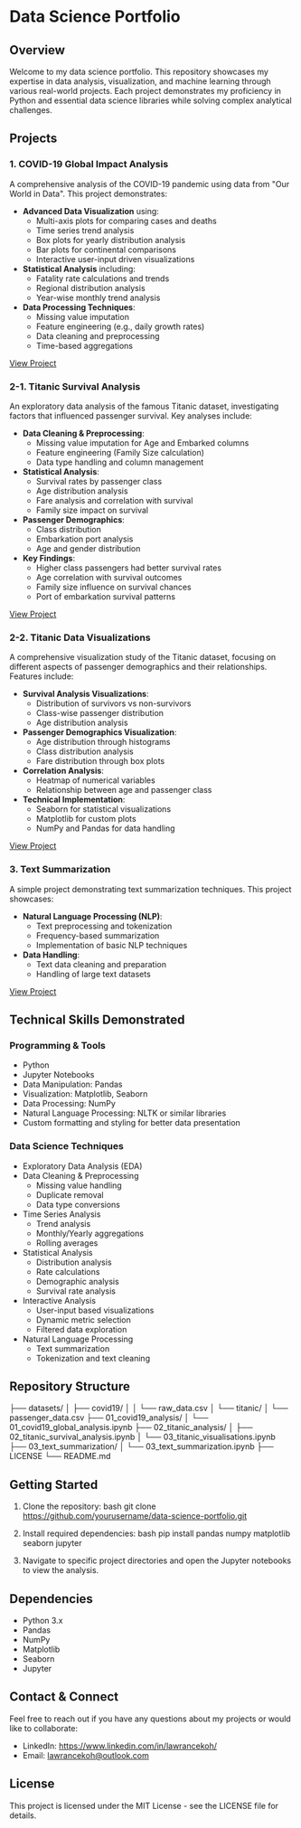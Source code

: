 # Data Science Portfolio

## Overview
Welcome to my data science portfolio. This repository showcases my expertise in data analysis, visualization, and machine learning through various real-world projects. Each project demonstrates my proficiency in Python and essential data science libraries while solving complex analytical challenges.

## Projects

### 1. COVID-19 Global Impact Analysis
A comprehensive analysis of the COVID-19 pandemic using data from "Our World in Data". This project demonstrates:

- **Advanced Data Visualization** using:
  - Multi-axis plots for comparing cases and deaths
  - Time series trend analysis
  - Box plots for yearly distribution analysis
  - Bar plots for continental comparisons
  - Interactive user-input driven visualizations
- **Statistical Analysis** including:
  - Fatality rate calculations and trends
  - Regional distribution analysis
  - Year-wise monthly trend analysis
- **Data Processing Techniques**:
  - Missing value imputation
  - Feature engineering (e.g., daily growth rates)
  - Data cleaning and preprocessing
  - Time-based aggregations

[View Project](./COVID-19_analysis/01_covid19_global_analysis.ipynb)

### 2-1. Titanic Survival Analysis
An exploratory data analysis of the famous Titanic dataset, investigating factors that influenced passenger survival. Key analyses include:

- **Data Cleaning & Preprocessing**:
  - Missing value imputation for Age and Embarked columns
  - Feature engineering (Family Size calculation)
  - Data type handling and column management
- **Statistical Analysis**:
  - Survival rates by passenger class
  - Age distribution analysis
  - Fare analysis and correlation with survival
  - Family size impact on survival
- **Passenger Demographics**:
  - Class distribution
  - Embarkation port analysis
  - Age and gender distribution
- **Key Findings**:
  - Higher class passengers had better survival rates
  - Age correlation with survival outcomes
  - Family size influence on survival chances
  - Port of embarkation survival patterns

[View Project](./Titanic%20EDA/02-1_titanic_survival_analysis.ipynb)

### 2-2. Titanic Data Visualizations
A comprehensive visualization study of the Titanic dataset, focusing on different aspects of passenger demographics and their relationships. Features include:

- **Survival Analysis Visualizations**:
  - Distribution of survivors vs non-survivors
  - Class-wise passenger distribution
  - Age distribution analysis
- **Passenger Demographics Visualization**:
  - Age distribution through histograms
  - Class distribution analysis
  - Fare distribution through box plots
- **Correlation Analysis**:
  - Heatmap of numerical variables
  - Relationship between age and passenger class
- **Technical Implementation**:
  - Seaborn for statistical visualizations
  - Matplotlib for custom plots
  - NumPy and Pandas for data handling

[View Project](./02_titanic_analysis/02-2_titanic_visualisations.ipynb)

### 3. Text Summarization
A simple project demonstrating text summarization techniques. This project showcases:

- **Natural Language Processing (NLP)**:
  - Text preprocessing and tokenization
  - Frequency-based summarization
  - Implementation of basic NLP techniques
- **Data Handling**:
  - Text data cleaning and preparation
  - Handling of large text datasets

[View Project](./03_text_summarization/03_text_summarization.ipynb)

## Technical Skills Demonstrated

### Programming & Tools
- Python
- Jupyter Notebooks
- Data Manipulation: Pandas
- Visualization: Matplotlib, Seaborn
- Data Processing: NumPy
- Natural Language Processing: NLTK or similar libraries
- Custom formatting and styling for better data presentation

### Data Science Techniques
- Exploratory Data Analysis (EDA)
- Data Cleaning & Preprocessing
  - Missing value handling
  - Duplicate removal
  - Data type conversions
- Time Series Analysis
  - Trend analysis
  - Monthly/Yearly aggregations
  - Rolling averages
- Statistical Analysis
  - Distribution analysis
  - Rate calculations
  - Demographic analysis
  - Survival rate analysis
- Interactive Analysis
  - User-input based visualizations
  - Dynamic metric selection
  - Filtered data exploration
- Natural Language Processing
  - Text summarization
  - Tokenization and text cleaning

## Repository Structure
├── datasets/
│   ├── covid19/
│   │   └── raw_data.csv
│   └── titanic/
│       └── passenger_data.csv
├── 01_covid19_analysis/
│   └── 01_covid19_global_analysis.ipynb
├── 02_titanic_analysis/
│   ├── 02_titanic_survival_analysis.ipynb
│   └── 03_titanic_visualisations.ipynb
├── 03_text_summarization/
│   └── 03_text_summarization.ipynb
├── LICENSE
└── README.md

## Getting Started
1. Clone the repository:
bash
git clone https://github.com/yourusername/data-science-portfolio.git

2. Install required dependencies:
bash
pip install pandas numpy matplotlib seaborn jupyter

3. Navigate to specific project directories and open the Jupyter notebooks to view the analysis.

## Dependencies
- Python 3.x
- Pandas
- NumPy
- Matplotlib
- Seaborn
- Jupyter

## Contact & Connect
Feel free to reach out if you have any questions about my projects or would like to collaborate:
- LinkedIn: https://www.linkedin.com/in/lawrancekoh/
- Email: lawrancekoh@outlook.com

## License
This project is licensed under the MIT License - see the LICENSE file for details.

